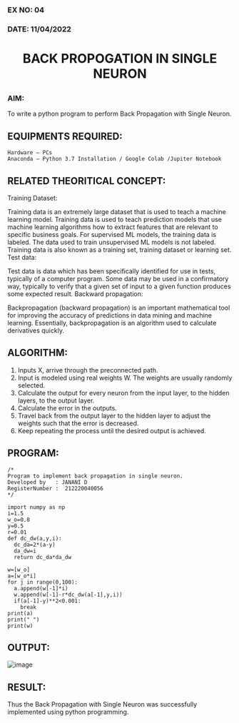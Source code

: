 ### EX NO: 04
### DATE: 11/04/2022
# <p align= "center">BACK PROPOGATION IN SINGLE NEURON</p>
### AIM:
To write a python program to perform Back Propagation with Single Neuron.

## EQUIPMENTS REQUIRED:

    Hardware – PCs
    Anaconda – Python 3.7 Installation / Google Colab /Jupiter Notebook

## RELATED THEORITICAL CONCEPT:
Training Dataset:

Training data is an extremely large dataset that is used to teach a machine learning model. Training data is used to teach prediction models that use machine learning algorithms how to extract features that are relevant to specific business goals. For supervised ML models, the training data is labeled. The data used to train unsupervised ML models is not labeled. Training data is also known as a training set, training dataset or learning set.
Test data:

Test data is data which has been specifically identified for use in tests, typically of a computer program. Some data may be used in a confirmatory way, typically to verify that a given set of input to a given function produces some expected result.
Backward propagation:

Backpropagation (backward propagation) is an important mathematical tool for improving the accuracy of predictions in data mining and machine learning. Essentially, backpropagation is an algorithm used to calculate derivatives quickly.
## ALGORITHM:

   1. Inputs X, arrive through the preconnected path.
   2. Input is modeled using real weights W. The weights are usually randomly selected.
   3. Calculate the output for every neuron from the input layer, to the hidden layers, to the output layer.
   4. Calculate the error in the outputs.
   5. Travel back from the output layer to the hidden layer to adjust the weights such that the error is decreased.
   6. Keep repeating the process until the desired output is achieved.

## PROGRAM:
~~~
/*
Program to implement back propagation in single neuron.
Developed by   : JANANI D
RegisterNumber :  212220040056
*/

import numpy as np
i=1.5    
w_o=0.8  
y=0.5    
r=0.01   
def dc_dw(a,y,i):
  dc_da=2*(a-y)
  da_dw=i
  return dc_da*da_dw
  
w=[w_o]
a=[w_o*i]
for j in range(0,100):
  a.append(w[-1]*i)
  w.append(w[-1]-r*dc_dw(a[-1],y,i))
  if(a[-1]-y)**2<0.001:
    break
print(a)
print(" ")
print(w)
~~~

## OUTPUT:

![image](https://user-images.githubusercontent.com/86832944/164516169-f148ea9e-9f88-43e1-a29e-677497fceda8.png)

## RESULT:

Thus the Back Propagation with Single Neuron was successfully implemented using python programming.
